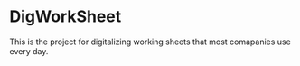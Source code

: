 # DigWorkSheet
This is the project for digitalizing working sheets that most comapanies use every day.
